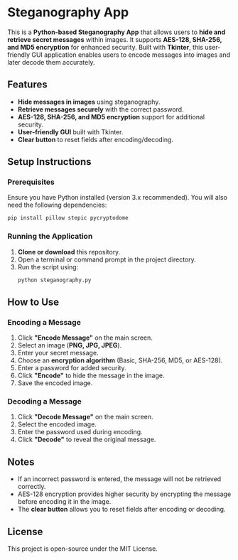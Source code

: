 # Steganography App

This is a **Python-based Steganography App** that allows users to **hide and retrieve secret messages** within images. It supports **AES-128, SHA-256, and MD5 encryption** for enhanced security. Built with **Tkinter**, this user-friendly GUI application enables users to encode messages into images and later decode them accurately.

## Features
- **Hide messages in images** using steganography.
- **Retrieve messages securely** with the correct password.
- **AES-128, SHA-256, and MD5 encryption** support for additional security.
- **User-friendly GUI** built with Tkinter.
- **Clear button** to reset fields after encoding/decoding.

## Setup Instructions
### Prerequisites
Ensure you have Python installed (version 3.x recommended). You will also need the following dependencies:

```sh
pip install pillow stepic pycryptodome
```

### Running the Application
1. **Clone or download** this repository.
2. Open a terminal or command prompt in the project directory.
3. Run the script using:
   ```sh
   python steganography.py
   ```

## How to Use
### Encoding a Message
1. Click **"Encode Message"** on the main screen.
2. Select an image (**PNG, JPG, JPEG**).
3. Enter your secret message.
4. Choose an **encryption algorithm** (Basic, SHA-256, MD5, or AES-128).
5. Enter a password for added security.
6. Click **"Encode"** to hide the message in the image.
7. Save the encoded image.

### Decoding a Message
1. Click **"Decode Message"** on the main screen.
2. Select the encoded image.
3. Enter the password used during encoding.
4. Click **"Decode"** to reveal the original message.

## Notes
- If an incorrect password is entered, the message will not be retrieved correctly.
- AES-128 encryption provides higher security by encrypting the message before encoding it in the image.
- The **clear button** allows you to reset fields after encoding or decoding.

## License
This project is open-source under the MIT License.
